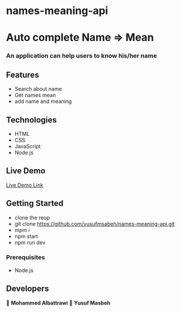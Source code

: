 # names-meaning-api


# Auto complete Name => Mean

### An application can help users to know his/her name

## Features

- Search about name
- Get names mean
- add name and meaning

## Technologies

- HTML
- CSS
- JavaScript
- Node.js

## Live Demo

[Live Demo Link]()

## Getting Started

- clone the reop
- git clone https://github.com/yusufmsabeh/names-meaning-api.git
- mpm i
- npm start
- npm run dev

### Prerequisites

- Node.js

## Developers

👤 **Mohammed Albattrawi** 👤 **Yusuf Masbeh**
